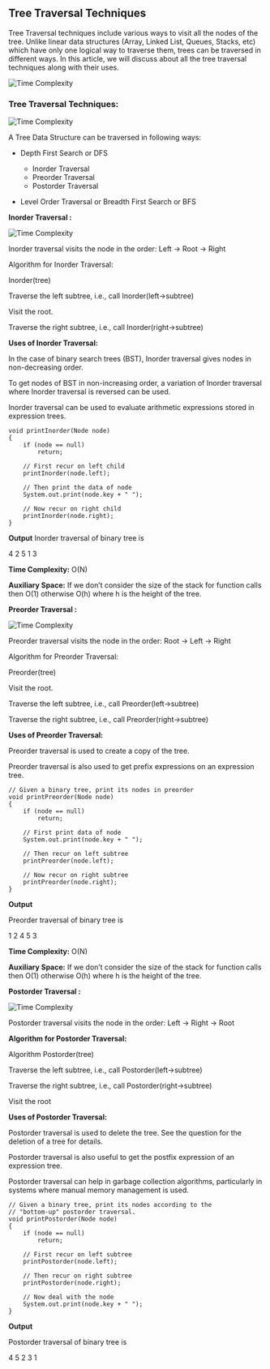 ## Tree Traversal Techniques

Tree Traversal techniques include various ways to visit all the nodes of the tree. Unlike linear data structures (Array, Linked List, Queues, Stacks, etc) which have only one logical way to traverse them, trees can be traversed in different ways. In this article, we will discuss about all the tree traversal techniques along with their uses.

![Time Complexity](images/Tree-Traversal-Techniques-(1).webp)

### Tree Traversal Techniques:

![Time Complexity](images/Tree-Traversal-Techniques.webp)

A Tree Data Structure can be traversed in following ways:

- Depth First Search or DFS
  - Inorder Traversal
  - Preorder Traversal
  - Postorder Traversal

- Level Order Traversal or Breadth First Search or BFS

**Inorder Traversal :**

![Time Complexity](images/Preorder-Traversal-of-Binary-Tree.webp)

Inorder traversal visits the node in the order: Left -> Root -> Right

Algorithm for Inorder Traversal:

Inorder(tree)

Traverse the left subtree, i.e., call Inorder(left->subtree)

Visit the root.

Traverse the right subtree, i.e., call Inorder(right->subtree)

**Uses of Inorder Traversal:**

In the case of binary search trees (BST), Inorder traversal gives nodes in non-decreasing order.

To get nodes of BST in non-increasing order, a variation of Inorder traversal where Inorder traversal is reversed can be used.

Inorder traversal can be used to evaluate arithmetic expressions stored in expression trees.

```
void printInorder(Node node)
{
    if (node == null)
        return;

    // First recur on left child
    printInorder(node.left);

    // Then print the data of node
    System.out.print(node.key + " ");

    // Now recur on right child
    printInorder(node.right);
}
```


**Output**
Inorder traversal of binary tree is 

4 2 5 1 3 

**Time Complexity:** O(N)

**Auxiliary Space:** If we don’t consider the size of the stack for function calls then O(1) otherwise O(h) where h is the height of the tree.



**Preorder Traversal :**

![Time Complexity](images/Inorder-Traversal-of-Binary-Tree.webp)

Preorder traversal visits the node in the order: Root -> Left -> Right

Algorithm for Preorder Traversal:

Preorder(tree)

Visit the root.

Traverse the left subtree, i.e., call Preorder(left->subtree)

Traverse the right subtree, i.e., call Preorder(right->subtree)

**Uses of Preorder Traversal:**

Preorder traversal is used to create a copy of the tree.

Preorder traversal is also used to get prefix expressions on an expression tree.

```
// Given a binary tree, print its nodes in preorder
void printPreorder(Node node)
{
    if (node == null)
        return;

    // First print data of node
    System.out.print(node.key + " ");

    // Then recur on left subtree
    printPreorder(node.left);

    // Now recur on right subtree
    printPreorder(node.right);
}

```


**Output**

Preorder traversal of binary tree is 

1 2 4 5 3 

**Time Complexity:** O(N)

**Auxiliary Space:** If we don’t consider the size of the stack for function calls then O(1) otherwise O(h) where h is the height of the tree.


**Postorder Traversal :**

![Time Complexity](images/Postorder-Traversal-of-Binary-Tree.webp)

Postorder traversal visits the node in the order: Left -> Right -> Root

**Algorithm for Postorder Traversal:**

Algorithm Postorder(tree)

Traverse the left subtree, i.e., call Postorder(left->subtree)

Traverse the right subtree, i.e., call Postorder(right->subtree)

Visit the root

**Uses of Postorder Traversal:**

Postorder traversal is used to delete the tree. See the question for the deletion of a tree for details.

Postorder traversal is also useful to get the postfix expression of an expression tree.

Postorder traversal can help in garbage collection algorithms, particularly in systems where manual memory management is used.

```
// Given a binary tree, print its nodes according to the
// "bottom-up" postorder traversal.
void printPostorder(Node node)
{
    if (node == null)
        return;

    // First recur on left subtree
    printPostorder(node.left);

    // Then recur on right subtree
    printPostorder(node.right);

    // Now deal with the node
    System.out.print(node.key + " ");
}

```

**Output**

Postorder traversal of binary tree is 

4 5 2 3 1 
